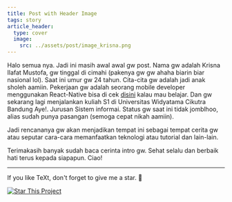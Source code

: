 ```yaml
---
title: Post with Header Image
tags: story
article_header:
  type: cover
  image:
    src: ../assets/post/image_krisna.png
---
```


Halo semua nya. Jadi ini masih awal awal gw post.
Nama gw adalah Krisna Ilafat Mustofa, gw tinggal di cimahi (pakenya gw gw ahaha biarin biar nasional lol). Saat ini umur gw 24 tahun. Cita-cita gw adalah jadi anak sholeh aamiin. Pekerjaan gw adalah seorang mobile developer menggunakan React-Native bisa di cek [disini](https://reactnative.dev/) kalau mau belajar. Dan gw sekarang lagi menjalankan kuliah S1 di Universitas Widyatama Cikutra Bandung Aye!. Jurusan Sistem informai. Status gw saat ini tidak jomblhoo, alias sudah punya pasangan (semoga cepat nikah aamiin).

Jadi rencananya gw akan menjadikan tempat ini sebagai tempat cerita gw atau seputar cara-cara memanfaatkan teknologi atau tutorial dan lain-lain.

Terimakasih banyak sudah baca cerinta intro gw. Sehat selalu dan berbaik hati terus kepada siapapun. Ciao!
<!--more-->

---

If you like TeXt, don't forget to give me a star. :star2:

[![Star This Project](https://img.shields.io/github/stars/kitian616/jekyll-TeXt-theme.svg?label=Stars&style=social)](https://github.com/kitian616/jekyll-TeXt-theme/)
